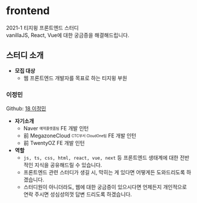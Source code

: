 # frontend
2021-1 티지윙 프론트엔드 스터디  
vanillaJS, React, Vue에 대한 궁금증을 해결해드립니다.

## 스터디 소개
- **모집 대상**
  - 웹 프론트엔드 개발자를 목표로 하는 티지윙 부원

### 이정민
Github: [18 이정민](https://github.com/danmin20)
- **자기소개**
  - Naver <sub><sup>예약플랫폼팀</sup></sub> FE 개발 인턴
  - 前 MegazoneCloud <sub><sup>CTC부서 CloudOne팀</sup></sub> FE 개발 인턴
  - 前 TwentyOZ FE 개발 인턴
- **역할**
  - `js, ts, css, html, react, vue, next` 등 프론트엔드 생태계에 대한 전반적인 지식을 공유해드릴 수 있습니다.
  - 프론트엔드 관련 스터디가 생길 시, 막히는 게 있다면 어떻게든 도와드리도록 하겠습니다.
  - 스터디원이 아니더라도, 웹에 대한 궁금증이 있으시다면 언제든지 개인적으로 연락 주시면 성심성의껏 답변 드리도록 하겠습니다.
